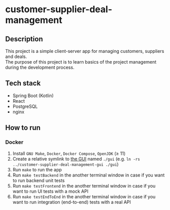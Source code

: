 # customer-supplier-deal-management

## Description

This project is a simple client-server app for managing customers, suppliers and deals.\
The purpose of this project is to learn basics of the project management during the development process.

## Tech stack

* Spring Boot (Kotlin)
* React
* PostgreSQL
* nginx

## How to run

### Docker

1. Install `GNU Make`, `Docker`, `Docker Compose`, `OpenJDK` (≥ 11)
2. Create a relative symlink to [the GUI](https://github.com/hu553in/customer-supplier-deal-management-gui)
named `./gui` (e.g. `ln -rs ../customer-supplier-deal-management-gui ./gui`)
3. Run `make` to run the app
4. Run `make testBackend` in the another terminal window
in case if you want to run backend unit tests
5. Run `make testFrontend` in the another terminal window
in case if you want to run UI tests with a mock API
6. Run `make testEndToEnd` in the another terminal window
in case if you want to run integration (end-to-end) tests with a real API
